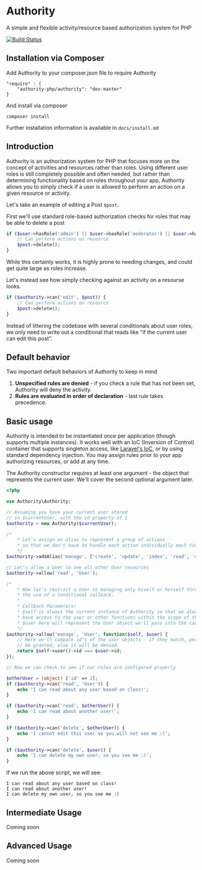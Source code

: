 # Authority

A simple and flexible activity/resource based authorization system for PHP

[![Build Status](https://travis-ci.org/authority-php/authority.png?branch=master)](https://travis-ci.org/authority-php/authority)


## Installation via Composer

Add Authority to your composer.json file to require Authority

```
"require" : {
    "authority-php/authority": "dev-master"
}
```

And install via composer

`composer install`

Further installation information is available in `docs/install.md`

## Introduction

Authority is an authorization system for PHP that focuses more on the concept of activities and resources rather than roles.  Using different user roles is still completely possible and often needed, but rather than determining functionality based on roles throughout your app, Authority allows you to simply check if a user is allowed to perform an action on a given resource or activity.

Let's take an example of editing a Post `$post`.

First we'll use standard role-based authorization checks for roles that may be able to delete a post

```php
if ($user->hasRole('admin') || $user->hasRole('moderator') || $user->hasRole('editor')) {
    // Can perform actions on resource
    $post->delete();
}
```
While this certainly works, it is highly prone to needing changes, and could get quite large as roles increase.

Let's instead see how simply checking against an activity on a resourse looks.

```php
if ($authority->can('edit', $post)) {
    // Can perform actions on resource
    $post->delete();
}
```

Instead of littering the codebase with several conditionals about user roles, we only need
to write out a conditional that reads like "if the current user can edit this post".

## Default behavior

Two important default behaviors of Authority to keep in mind

1. **Unspecified rules are denied** - if you check a rule that has not been set, Authority will deny the activity.
2. **Rules are evaluated in order of declaration** - last rule takes precedence.

## Basic usage

Authority is intended to be instantiated once per application (though supports multiple instances).  It works well with an IoC (Inversion of Control) container that supports singleton access, like [Laravel's IoC](https://github.com/illuminate/container), or by using standard dependency injection.  You may assign rules prior to your app authorizing resources, or add at any time.

The Authority constructor requires at least one argument - the object that represents the current user.  We'll cover the second optional argument later.

```php
<?php

use Authority\Authority;

// Assuming you have your current user stored
// in $currentUser, with the id property of 1
$authority = new Authority($currentUser);

/*
    * Let's assign an alias to represent a group of actions
    * so that we don't have to handle each action individually each time
    */
$authority->addAlias('manage', ['create', 'update', 'index', 'read', 'delete']);

// Let's allow a User to see all other User resources
$authority->allow('read', 'User');

/*
    * Now let's restrict a User to managing only hiself or herself through
    * the use of a conditional callback.
    *
    * Callback Parameters:
    * $self is always the current instance of Authority so that we always
    * have access to the user or other functions within the scope of the callback.
    * $user here will represent the User object we'll pass into the can() method later
    */
$authority->allow('manage', 'User', function($self, $user) {
    // Here we'll compare id's of the user objects - if they match, permission will
    // be granted, else it will be denied.
    return $self->user()->id === $user->id;
});

// Now we can check to see if our rules are configured properly

$otherUser = (object) ['id' => 2];
if ($authority->can('read', 'User')) {
    echo 'I can read about any user based on class!';
}

if ($authority->can('read', $otherUser)) {
    echo 'I can read about another user!';
}

if ($authority->can('delete', $otherUser)) {
    echo 'I cannot edit this user so you will not see me :(';
}

if ($authority->can('delete', $user)) {
    echo 'I can delete my own user, so you see me :)';
}
```

If we run the above script, we will see:

    I can read about any user based on class!
    I can read about another user!
    I can delete my own user, so you see me :)


## Intermediate Usage

Coming soon

## Advanced Usage

Coming soon
